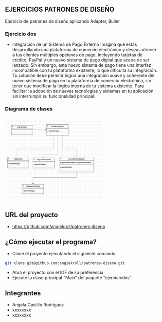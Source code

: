 ## EJERCICIOS PATRONES DE DISEÑO

Ejercicio de patrones de diseño aplicando Adapter, Builer

### Ejercicio dos

- Integración de un Sistema de Pago Externo
   Imagina que estás desarrollando una plataforma de comercio electrónico y deseas ofrecer a tus clientes múltiples opciones de pago, incluyendo tarjetas de crédito, PayPal y un nuevo sistema de pago digital que acaba de ser lanzado. Sin embargo, este nuevo sistema de pago tiene una interfaz incompatible con tu plataforma existente, lo que dificulta su integración.
   Tu solución debe permitir lograr una integración suave y coherente del nuevo sistema de pago en tu plataforma de comercio electrónico, sin tener que modificar la lógica interna de tu sistema existente. Para facilitar la adopción de nuevas tecnologías y sistemas en tu aplicación sin interrumpir su funcionalidad principal.

### Diagrama de clases

  <img src="./src/main/resources/images/Problema2-UML.png" width="320">

## URL del proyecto
- https://github.com/angiekroll/patrones-diseno

## ¿Cómo ejecutar el programa?

- Clone el proyecto ejecutando el siguiente comando: 
```bash
git clone git@github.com:angiekroll/patrones-diseno.git
```
- Abra el proyecto con el IDE de su preferencia
- Ejecute la clase principal "Main" del paquete "ejerciciodos".

## Integrantes
- Angela Castillo Rodríguez
- xxxxxxxx
- xxxxxxxx



